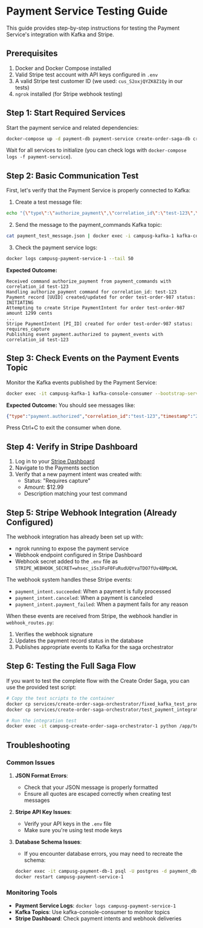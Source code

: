 # Payment Service Testing Guide

This guide provides step-by-step instructions for testing the Payment Service's integration with Kafka and Stripe.

## Prerequisites

1. Docker and Docker Compose installed
2. Valid Stripe test account with API keys configured in `.env`
3. A valid Stripe test customer ID (we used: `cus_S2oxjQYZK8Z1Qy` in our tests)
4. `ngrok` installed (for Stripe webhook testing)

## Step 1: Start Required Services

Start the payment service and related dependencies:

```bash
docker-compose up -d payment-db payment-service create-order-saga-db create-order-saga-orchestrator kafka zookeeper
```

Wait for all services to initialize (you can check logs with `docker-compose logs -f payment-service`).

## Step 2: Basic Communication Test

First, let's verify that the Payment Service is properly connected to Kafka:

1. Create a test message file:

```bash
echo "{\"type\":\"authorize_payment\",\"correlation_id\":\"test-123\",\"timestamp\":\"2025-03-31T10:30:00Z\",\"payload\":{\"order_id\":\"test-order-987\",\"customer\":{\"clerkUserId\":\"clerk_test_user_id\",\"stripeCustomerId\":\"YOUR_STRIPE_CUSTOMER_ID\",\"userStripeCard\":{\"payment_method_id\":\"pm_card_visa\"}},\"order\":{\"amount\":1299,\"description\":\"Direct test payment\"},\"return_url\":\"http://localhost:3000/checkout/complete\"}}" > payment_test_message.json
```

2. Send the message to the payment_commands Kafka topic:

```bash
cat payment_test_message.json | docker exec -i campusg-kafka-1 kafka-console-producer --bootstrap-server kafka:9092 --topic payment_commands
```

3. Check the payment service logs:

```bash
docker logs campusg-payment-service-1 --tail 50
```

**Expected Outcome:**
```
Received command authorize_payment from payment_commands with correlation_id test-123
Handling authorize_payment command for correlation_id: test-123
Payment record [UUID] created/updated for order test-order-987 status: INITIATING
Attempting to create Stripe PaymentIntent for order test-order-987 amount 1299 cents
...
Stripe PaymentIntent [PI_ID] created for order test-order-987 status: requires_capture
Publishing event payment.authorized to payment_events with correlation_id test-123
```

## Step 3: Check Events on the Payment Events Topic

Monitor the Kafka events published by the Payment Service:

```bash
docker exec -it campusg-kafka-1 kafka-console-consumer --bootstrap-server kafka:9092 --topic payment_events --from-beginning
```

**Expected Outcome:**
You should see messages like:
```json
{"type":"payment.authorized","correlation_id":"test-123","timestamp":"2025-03-31T14:32:06.047Z","payload":{"payment_id":"bcaab9da-c3f0-45ec-be90-9707d773780b","order_id":"test-order-987","payment_intent_id":"pi_3R8jNhC6VpJLnLai0XYnOQSf","status":"AUTHORIZED"},"source":"payment-service"}
```

Press Ctrl+C to exit the consumer when done.

## Step 4: Verify in Stripe Dashboard

1. Log in to your [Stripe Dashboard](https://dashboard.stripe.com/test/payments)
2. Navigate to the Payments section
3. Verify that a new payment intent was created with:
   - Status: "Requires capture"
   - Amount: $12.99
   - Description matching your test command

## Step 5: Stripe Webhook Integration (Already Configured)

The webhook integration has already been set up with:
- ngrok running to expose the payment service
- Webhook endpoint configured in Stripe Dashboard
- Webhook secret added to the `.env` file as `STRIPE_WEBHOOK_SECRET=whsec_iSs3FoF0FuRudUQYvaTDO7fUv4BMpcWL`

The webhook system handles these Stripe events:
- `payment_intent.succeeded`: When a payment is fully processed
- `payment_intent.canceled`: When a payment is canceled
- `payment_intent.payment_failed`: When a payment fails for any reason

When these events are received from Stripe, the webhook handler in `webhook_routes.py`:
1. Verifies the webhook signature
2. Updates the payment record status in the database
3. Publishes appropriate events to Kafka for the saga orchestrator

## Step 6: Testing the Full Saga Flow

If you want to test the complete flow with the Create Order Saga, you can use the provided test script:

```bash
# Copy the test scripts to the container
docker cp services/create-order-saga-orchestrator/fixed_kafka_test_producer.py campusg-create-order-saga-orchestrator-1:/app/
docker cp services/create-order-saga-orchestrator/test_payment_integration.py campusg-create-order-saga-orchestrator-1:/app/

# Run the integration test
docker exec -it campusg-create-order-saga-orchestrator-1 python /app/test_payment_integration.py
```

## Troubleshooting

### Common Issues

1. **JSON Format Errors**: 
   - Check that your JSON message is properly formatted
   - Ensure all quotes are escaped correctly when creating test messages

2. **Stripe API Key Issues**:
   - Verify your API keys in the `.env` file
   - Make sure you're using test mode keys

3. **Database Schema Issues**:
   - If you encounter database errors, you may need to recreate the schema:
   ```bash
   docker exec -it campusg-payment-db-1 psql -U postgres -d payment_db -c "DROP TABLE IF EXISTS payments CASCADE;"
   docker restart campusg-payment-service-1
   ```

### Monitoring Tools

- **Payment Service Logs**: `docker logs campusg-payment-service-1`
- **Kafka Topics**: Use kafka-console-consumer to monitor topics
- **Stripe Dashboard**: Check payment intents and webhook deliveries
